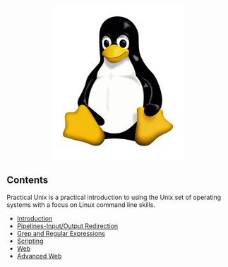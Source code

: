 <div align="center">
	<img width="300" height="350" src="media/logo.png" alt="Linux"></img>
</div>

## Contents  

Practical Unix is a practical introduction to using the Unix set of operating systems with a focus on Linux command line skills.  
- [Introduction](./Lecture%201:%20Intro)
- [Pipelines-Input/Output Redirection](./Lecture%202:%20Pipelines%20-%20Input%26Output%20Redirection)
- [Grep and Regular Expressions](./Lecture%203:%20Grep%20and%20Regular%20Expressions)
- [Scripting](./Lecture%204:%20Scripting)
- [Web](./Lecture%205:%20Web)
- [Advanced Web](./Lecture%206:%20Advanced%20Web)

